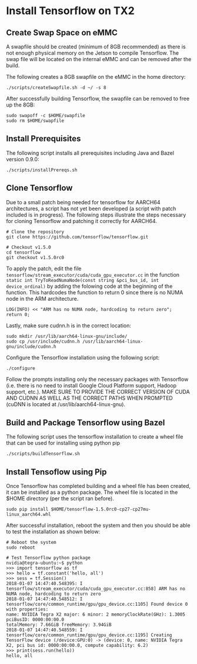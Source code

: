 # Install Tensorflow on TX2

## Create Swap Space on eMMC

A swapfile should be created (minimum of 8GB recommended) as there is not enough physical memory on the Jetson to compile Tensorflow.  The swap file will be located on the internal eMMC and can be removed after the build.

The following creates a 8GB swapfile on the eMMC in the home directory:

    ./scripts/createSwapfile.sh -d ~/ -s 8

After successfully building Tensorflow, the swapfile can be removed to free up the 8GB:

    sudo swapoff -c $HOME/swapfile
    sudo rm $HOME/swapfile

## Install Prerequisites

The following script installs all prerequisites including Java and Bazel version 0.9.0:

    ./scripts/installPrereqs.sh

## Clone Tensorflow

Due to a small patch being needed for tensorflow for AARCH64 architectures, a script has not yet been developed (a script with patch included is in progress).  The following steps illustrate the steps necessary for cloning Tensorflow and patching it correctly for AARCH64.

    # Clone the repository
    git clone https://github.com/tensorflow/tensorflow.git

    # Checkout v1.5.0
    cd tensorflow
    git checkout v1.5.0rc0

To apply the patch, edit the file `tensorflow/stream_executor/cuda/cuda_gpu_executor.cc` in the function `static int TryToReadNumaNode(const string &pci_bus_id, int device_ordinal)` by adding the folowing code at the beginning of the function.  This hardcodes the function to return 0 since there is no NUMA node in the ARM architecture.

    LOG(INFO) << "ARM has no NUMA node, hardcoding to return zero";
    return 0;

Lastly, make sure cudnn.h is in the correct location:

    sudo mkdir /usr/lib/aarch64-linux-gnu/include/
    sudo cp /usr/include/cudnn.h /usr/lib/aarch64-linux-gnu/include/cudnn.h

Configure the Tensorflow installation using the following script:

    ./configure

Follow the prompts installing only the necessary packages with Tensorflow (i.e. there is no need to install Google Cloud Platform support, Hadoop support, etc.).  MAKE SURE TO PROVIDE THE CORRECT VERSION OF CUDA AND CUDNN AS WELL AS THE CORRECT PATHS WHEN PROMPTED (cuDNN is located at /usr/lib/aarch64-linux-gnu).

## Build and Package Tensorflow using Bazel

The following script uses the tensorflow installation to create a wheel file that can be used for installing using python pip

    ./scripts/buildTensorflow.sh

## Install Tensoflow using Pip

Once Tensorflow has completed building and a wheel file has been created, it can be installed as a python package.  The wheel file is located in the $HOME directory (per the script ran before).

    sudo pip install $HOME/tensorflow-1.5.0rc0-cp27-cp27mu-linux_aarch64.whl

After successful installation, reboot the system and then you should be able to test the installation as shown below:

~~~~
# Reboot the system
sudo reboot

# Test Tensorflow python package
nvidia@tegra-ubuntu:~$ python
>>> import tensorflow as tf
>>> hello = tf.constant('hello, all')
>>> sess = tf.Session()
2018-01-07 14:47:40.548395: I tensorflow/stream_executor/cuda/cuda_gpu_executor.cc:858] ARM has no NUMA node, hardcoding to return zero
2018-01-07 14:47:40.548512: I tensorflow/core/common_runtime/gpu/gpu_device.cc:1105] Found device 0 with properties: 
name: NVIDIA Tegra X2 major: 6 minor: 2 memoryClockRate(GHz): 1.3005
pciBusID: 0000:00:00.0
totalMemory: 7.66GiB freeMemory: 3.94GiB
2018-01-07 14:47:40.548559: I tensorflow/core/common_runtime/gpu/gpu_device.cc:1195] Creating TensorFlow device (/device:GPU:0) -> (device: 0, name: NVIDIA Tegra X2, pci bus id: 0000:00:00.0, compute capability: 6.2)
>>> print(sess.run(hello))
hello, all
~~~~

